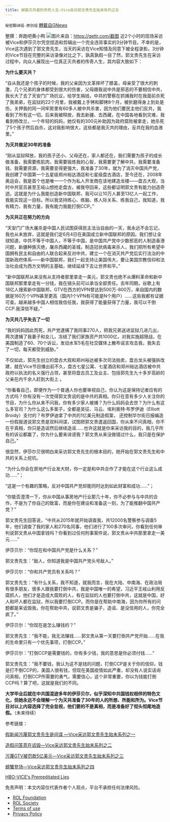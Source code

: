 ```yaml
---
title: 屏蔽灭共者的传奇人生—Vice采访郭文贵先生始末系列之五
---
```

`秘密翻译组-原创组` [轉載自GNews](https://gnews.org/zh-hans/1809268/)

整撰：奔跑吧黄小鸭
![](https://assets.gnews.org/wp-content/uploads/2021/12/1-387.jpg)图片来自：https://gettr.com/截图
近2个小时的现场采访被Vice和伊莎贝尔凭空捏造和剪辑出一个完全违背事实的3分钟节目。不幸的是，Vice这次遇到了郭文贵先生，当天的采访在Vice知情及同意下被全程录影。3分钟的Vice节目在完整的采访录像对比之下，孰真孰假一目了然，郭文贵先生在采访过程中，向众人展现出一位真正灭共者的传奇人生，其内容大致如下：

**为什么要灭共？**

“自从我还是个孩子的时候，我的父亲因为文革摔坏了膝盖，母亲受了很大的刺激，几个兄弟的身体都受到很大的伤害，父母跟我说中共是邪恶的不要相信中共，我长大了去了天安门广场抗议，给学生捐钱，中共的警察在抓捕我时在我面前杀死了我弟弟，在监狱的22个月里，我被戴上手铐和脚铐8个月，被折磨得身上到处是伤，关押我的同一间牢房里有60多人被中共杀害，因为他们要民主他们反共，我看到了所有这一切。后来我被释放，我去新疆、去西藏，在中国各地看到灾难，我看到杨改兰，一个年轻的妈妈，她仅有的300元补助因为政府腐败被拿走，她杀死了5个孩子然后自杀，这对我影响很大，这些都是我灭共的理由，反共在我的血液里。”

**为灭共做足30年的准备**

“刚从监狱释放，我的孩子还小、父母还在，家人都还在，我们需要为孩子的成长做准备，我需要练肌肉，我需要锻炼我的心智，我需要更了解中共，我需要准备钱、我需要资源，我需要变得更强大，我准备了30年，就为了消灭中国共产党，我创建了中国第一个五星级郑州裕达酒店和七星级盘古酒店，至今还在，2008年奥运会，我是首个也是唯一一个作为私人开发商在该地建造龙楼——盘古大观，当时中共官员甚至王岐山想抢走盘古，被我夺回来，这些都证明郭文贵有能力创造奇迹。这就是为什么我能创造新中国联邦，我可以让10万人甚至13亿人一起工作，我能实现这一目标。所以我坚持练心、练脑、练人际关系、练我自己，我知道，我有精力，我有力量，我有能力我能打倒CCP。”

**为灭共正在努力的方向**

“天安门广场大屠杀是中国人民试图获得民主法治自由的一天，我永远不会忘记，我也从未放弃，这就是我们定6月4日在美国成立新中国联邦的原因。我们想让全球知道，中共不等于中国人，不等于中国，是中国共产党中少数邪恶的人制造香港问题，新疆种族灭绝，屠杀西藏的圣城，制造冠状病毒来杀人，我们把所有希望中国拥有民主和自由的人联合起来反对中共，建立一个在消灭共产党后实行法治的中国新政府体系——新中国联邦，我们一起支持让美国伟大，要让美国宗教信仰和法治社会成为西方文明的主基础，继续延续下去让世界和平。”

“新中国联邦从来没有从支持者那里拿走一美元，郭文贵也绝不从爆料革命和新中国联邦那里拿走有一分钱，我在镜头前可以承当全部责任。去年同期，谷歌上有18亿人搜索新中国联邦，GTV在西方的VPN曾达到500万-800万，来自国内的数据是160万个VPN甚至更高（国内1个VPN有可能是N个用户）……这些我都有证据可查。越来越多中国人相信我信任我，我获得了能量获得了力量，我可以干倒CCP.我深信不疑。”

**为灭共几乎失去了一切**

“我的妈妈因此而死，共产党逮捕了我同事270人，把我兄弟送进监狱几进几出，两次逮捕了我妻子和女儿，冻结了我们家族资产共1000亿，对我实施超限战，在美国制造了60、70个诉讼，发动水军5毛在社交媒体上散布谣言攻击我，我失去了一切，每天都受到威胁。”

不仅如此，郭先生创立的盘古大观和郑州裕达被多次司法拍卖，盘古龙头被强拆改建，就在Vice节目播出前不久，盘古七星公寓、七星酒店和郑州裕达酒店被中共政府以执法的名义强行占领，甚至将盘古员工及业主、包括郭先生九十多岁高龄的父亲在内千余人赶到大街上 。

“你看看自己，即便作为一个普通人你也要审视自己，你认为这是保持记者应有的方式吗？你有没有一次觉得郭文贵说的是中共的真相。你只在意有多少人关注你的节目，为什么你从来不问我，你有多少家人被捕？为什么妈妈会去世？为什么有这么多官司？为什么这么多案子，全都是吴征、马云、埃利奥特·布罗伊迪（Elliott Broidy）支付的？布罗伊迪拿了中共的1亿美元制造假案， 还控制华尔街日报编造一份假报道说郭文贵是双料间谍，试图把郭文贵遣返回国，你从来不问真相，你不在乎真相，你只是造谣然后继续造谣……也许这就是你来采访我的目的，我几乎所有的诉讼都赢了，你为什么要来诽谤我？郭文贵从来没做错过什么，我只是在保护自己。”

很显然，伊莎尔贝很明白来采访郭文贵先生的根本目的，她开始在郭文贵先生和中共的关系上挖坑。

“为什么你会在房地产行业发大财，你一定是和中共合作了才能在这个行业这么成功……”；

“这是一个有趣的策略，反对中国共产党却能同时达到如此财富和成功……”；

“你能否澄清一下，你从中国从事房地产行业那几十年，你不必参与与中共的合作，不是为了你自己的致富，而是你在建设和准备这一刻，为了能推翻中国共产党？”

郭文贵先生回答说，“中共从2015年就开始调查我，共12000名警察参与调查5年，他们调查了我的家人和270名同事，他们进行了100多次审问，你看到任何审判说郭文贵从中国拿钱吗？你看到过任何刑事案件说，郭文贵从中共那里拿走一美元……”

伊莎贝尔：“你现在和中国共产党是什么关系？”

郭文贵先生：“敌人，你知道我是中国共产党头号敌人。”

伊莎贝尔：“你和共产党员有关系吗？”

郭文贵先生：“有什么关系，我不知道，就我而言，我在大陆、中南海、在政治局有很多朋友，很多人跟我要打倒中共，我是中国唯一的希望，习近平王岐山利用反腐抓人，他们才是造成大腐败的人，有在监狱的人也要打倒中共，这就是中国，好人和坏人都在监狱，所以我要打倒CCP。而你是在帮助中南海，因为你所有的问题都是来诋毁我，你在帮助中共，说郭文贵是骗子，造谣、是没信用的人，你完全疯了。”

伊莎贝尔：“你现在是怎么赚钱的？”

郭文贵先生：“我不能，我无法赚钱……郭文贵从第一天要打倒共产党开始……在我的生命里只有一个优先事项，打倒CCP。”

伊莎贝尔：“打倒CCP是需要钱的，你有多少钱，我的意思是你必须付钱……”

郭文贵先生：“我不要钱，我认为这不是钱的问题，打倒CCP是关于你的信仰，钱是打不倒CCP的，美国人很有钱，但现在美国疫情如此严重，却没有人说实话询问真相，打倒CCP所需要的勇气，需要信心，这个非常重要，你以为钱能打倒CCP吗？算了吧，这就是我们的不同。

**大学毕业后就在中共国混迹多年的伊莎贝尔，似乎深知中共国钱权相伴的特色文化，但她永远不会理解一个为灭共准备了30年的人的所想、所能和所为。Vice节目对以上内容选择了完全忽视，他们要的不是真相，而是准备好了彻头彻尾地造假。**（未来待续）

参考链接：

[假新闻污蔑郭文贵先生是间谍 —Vice采访郭文贵先生始末系列之一](https://gnews.org/zh-hans/1786781/)

[造假问答意在诋毁—Vice采访郭文贵先生始末系列之二](https://gnews.org/zh-hans/1789512/)

[污蔑GTV被罚款5亿美元—Vice采访郭文贵先生始末系列之三](https://gnews.org/zh-hans/1795548/)

[螃蟹登场—Vice采访郭文贵先生始末系列之四](https://gnews.org/zh-hans/1809106/)

[HBO-VICE‘s Premeditated Lies](https://gettr.com/streaming/pkrzu601aa)

 

免责声明：本文内容仅代表作者个人观点，平台不承担任何法律风险。

- [ROL Foundation](https://rolfoundation.org/)
- [ROL Society](https://rolsociety.org/)
- [Terms of use](https://gnews.org/terms-of-use-3/)
- [Privacy Policy](https://gnews.org/privacy-policy/)
